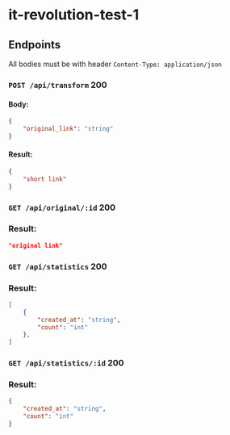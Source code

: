 # it-revolution-test-1

## Endpoints
All bodies must be with header `Content-Type: application/json`

### `POST /api/transform` 200
#### Body:
```json
{
    "original_link": "string"
}
```
#### Result:
```json
{
    "short link"
}
```

### `GET /api/original/:id` 200
### Result:
```json
"original link"
```

### `GET /api/statistics` 200
### Result:
```json
[
    {
        "created_at": "string",
        "count": "int"
    },
]
```

### `GET /api/statistics/:id` 200
### Result:
```json
{
    "created_at": "string",
    "count": "int"
}
```
